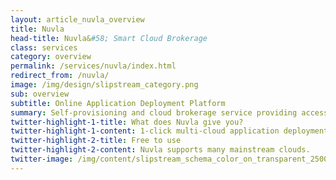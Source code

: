 ```yaml
---
layout: article_nuvla_overview
title: Nuvla
head-title: Nuvla&#58; Smart Cloud Brokerage
class: services
category: overview
permalink: /services/nuvla/index.html
redirect_from: /nuvla/
image: /img/design/slipstream_category.png
sub: overview
subtitle: Online Application Deployment Platform
summary: Self-provisioning and cloud brokerage service providing access to a wide range of cloud services. Operated by SixSq in Switzerland. Powered by SlipStream.
twitter-highlight-1-title: What does Nuvla give you?
twitter-highlight-1-content: 1-click multi-cloud application deployment service. Real multi-cloud software solution built on open source software
twitter-highlight-2-title: Free to use
twitter-highlight-2-content: Nuvla supports many mainstream clouds.
twitter-image: /img/content/slipstream_schema_color_on_transparent_2500px.png
---
```

